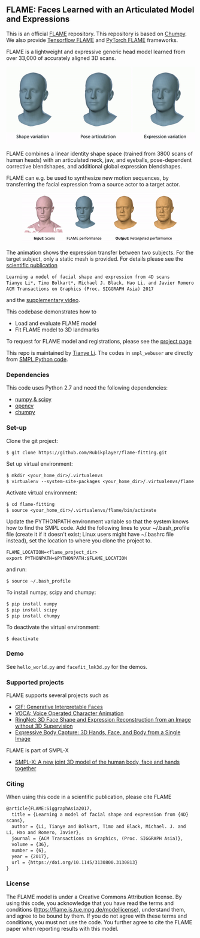## FLAME: Faces Learned with an Articulated Model and Expressions

This is an official [FLAME](http://flame.is.tue.mpg.de/) repository. This repository is based on [Chumpy](https://github.com/mattloper/chumpy). We also provide [Tensorflow FLAME](https://github.com/TimoBolkart/TF_FLAME) and [PyTorch FLAME](https://github.com/HavenFeng/photometric_optimization) frameworks.

FLAME is a lightweight and expressive generic head model learned from over 33,000 of accurately aligned 3D scans. 

<p align="center"> 
<img src="gifs/model_variations.gif">
</p>

FLAME combines a linear identity shape space (trained from 3800 scans of human heads) with an articulated neck, jaw, and eyeballs, pose-dependent corrective blendshapes, and additional global expression blendshapes. 

FLAME can e.g. be used to synthesize new motion sequences, by transferring the facial expression from a source actor to a target actor.

<p align="center"> 
<img src="gifs/motion_transfer.gif">
</p>

The animation shows the expression transfer between two subjects. For the target subject, only a static mesh is provided. For details please see the [scientific publication](https://ps.is.tuebingen.mpg.de/uploads_file/attachment/attachment/400/paper.pdf)

```
Learning a model of facial shape and expression from 4D scans
Tianye Li*, Timo Bolkart*, Michael J. Black, Hao Li, and Javier Romero
ACM Transactions on Graphics (Proc. SIGGRAPH Asia) 2017
```
and the [supplementary video](https://youtu.be/36rPTkhiJTM).

This codebase demonstrates how to
 * Load and evaluate FLAME model
 * Fit FLAME model to 3D landmarks

To request for FLAME model and registrations, please see the [project page](http://flame.is.tue.mpg.de)

This repo is maintained by [Tianye Li](https://sites.google.com/site/tianyefocus/). The codes in `smpl_webuser` are directly from [SMPL Python code](http://smpl.is.tue.mpg.de/).

### Dependencies

This code uses Python 2.7 and need the following dependencies:

- [numpy & scipy](http://www.scipy.org/scipylib/download.html)
- [opencv](http://opencv.org/)
- [chumpy](https://github.com/mattloper/chumpy)

### Set-up

Clone the git project:
```
$ git clone https://github.com/Rubikplayer/flame-fitting.git
```

Set up virtual environment:
```
$ mkdir <your_home_dir>/.virtualenvs
$ virtualenv --system-site-packages <your_home_dir>/.virtualenvs/flame
```

Activate virtual environment:
```
$ cd flame-fitting
$ source <your_home_dir>/.virtualenvs/flame/bin/activate
```

Update the PYTHONPATH environment variable so that the system knows how to find the SMPL code. Add the following lines to your ~/.bash_profile file (create it if it doesn't exist; Linux users might have ~/.bashrc file instead), set the location to where you clone the project to.
```
FLAME_LOCATION=<flame_project_dir>
export PYTHONPATH=$PYTHONPATH:$FLAME_LOCATION
```

and run:
```
$ source ~/.bash_profile
```

To install numpy, scipy and chumpy:
```
$ pip install numpy
$ pip install scipy
$ pip install chumpy
```
To deactivate the virtual environment:
```
$ deactivate
```

### Demo

See `hello_world.py` and `facefit_lmk3d.py` for the demos.

### Supported projects

FLAME supports several projects such as
* [GIF: Generative Interpretable Faces](https://github.com/ParthaEth/GIF)
* [VOCA: Voice Operated Character Animation](https://github.com/TimoBolkart/voca)
* [RingNet: 3D Face Shape and Expression Reconstruction from an Image without 3D Supervision](https://github.com/soubhiksanyal/RingNet)
* [Expressive Body Capture: 3D Hands, Face, and Body from a Single Image](https://github.com/vchoutas/smplify-x)

FLAME is part of SMPL-X
* [SMPL-X: A new joint 3D model of the human body, face and hands together](https://github.com/vchoutas/smplx)


### Citing

When using this code in a scientific publication, please cite FLAME 
```
@article{FLAME:SiggraphAsia2017,
  title = {Learning a model of facial shape and expression from {4D} scans},
  author = {Li, Tianye and Bolkart, Timo and Black, Michael. J. and Li, Hao and Romero, Javier},
  journal = {ACM Transactions on Graphics, (Proc. SIGGRAPH Asia)},
  volume = {36},
  number = {6},
  year = {2017},
  url = {https://doi.org/10.1145/3130800.3130813}
}
```

### License

The FLAME model is under a Creative Commons Attribution license. By using this code, you acknowledge that you have read the terms and conditions (https://flame.is.tue.mpg.de/modellicense), understand them, and agree to be bound by them. If you do not agree with these terms and conditions, you must not use the code. You further agree to cite the FLAME paper when reporting results with this model.

